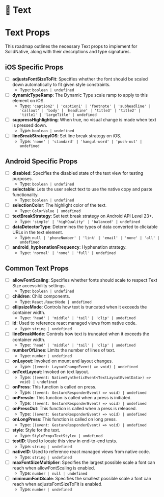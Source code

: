 #  🚧  Text


# Text Props
This roadmap outlines the necessary Text props to implement for SolidNative, along with their descriptions and type signatures.

## iOS Specific Props

- [ ] **adjustsFontSizeToFit**: Specifies whether the font should be scaled down automatically to fit given style constraints.
  - Type: `boolean | undefined`
- [ ] **dynamicTypeRamp**: The Dynamic Type scale ramp to apply to this element on iOS.
  - Type: `'caption2' | 'caption1' | 'footnote' | 'subheadline' | 'callout' | 'body' | 'headline' | 'title3' | 'title2' | 'title1' | 'largeTitle' | undefined`
- [ ] **suppressHighlighting**: When true, no visual change is made when text is pressed down.
  - Type: `boolean | undefined`
- [ ] **lineBreakStrategyIOS**: Set line break strategy on iOS.
  - Type: `'none' | 'standard' | 'hangul-word' | 'push-out' | undefined`

## Android Specific Props

- [ ] **disabled**: Specifies the disabled state of the text view for testing purposes.
  - Type: `boolean | undefined`
- [ ] **selectable**: Lets the user select text to use the native copy and paste functionality.
  - Type: `boolean | undefined`
- [ ] **selectionColor**: The highlight color of the text.
  - Type: `ColorValue | undefined`
- [ ] **textBreakStrategy**: Set text break strategy on Android API Level 23+.
  - Type: `'simple' | 'highQuality' | 'balanced' | undefined`
- [ ] **dataDetectorType**: Determines the types of data converted to clickable URLs in the text element.
  - Type: `null | 'phoneNumber' | 'link' | 'email' | 'none' | 'all' | undefined`
- [ ] **android_hyphenationFrequency**: Hyphenation strategy.
  - Type: `'normal' | 'none' | 'full' | undefined`

## Common Text Props

- [ ] **allowFontScaling**: Specifies whether fonts should scale to respect Text Size accessibility settings.
  - Type: `boolean | undefined`
- [ ] **children**: Child components.
  - Type: `React.ReactNode | undefined`
- [ ] **ellipsizeMode**: Controls how text is truncated when it exceeds the container width.
  - Type: `'head' | 'middle' | 'tail' | 'clip' | undefined`
- [ ] **id**: Used to reference react managed views from native code.
  - Type: `string | undefined`
- [ ] **lineBreakMode**: Controls how text is truncated when it exceeds the container width.
  - Type: `'head' | 'middle' | 'tail' | 'clip' | undefined`
- [ ] **numberOfLines**: Limits the number of lines of text.
  - Type: `number | undefined`
- [ ] **onLayout**: Invoked on mount and layout changes.
  - Type: `((event: LayoutChangeEvent) => void) | undefined`
- [ ] **onTextLayout**: Invoked on text layout.
  - Type: `((event: NativeSyntheticEvent<TextLayoutEventData>) => void) | undefined`
- [ ] **onPress**: This function is called on press.
  - Type: `((event: GestureResponderEvent) => void) | undefined`
- [ ] **onPressIn**: This function is called when a press is initiated.
  - Type: `((event: GestureResponderEvent) => void) | undefined`
- [ ] **onPressOut**: This function is called when a press is released.
  - Type: `((event: GestureResponderEvent) => void) | undefined`
- [ ] **onLongPress**: This function is called on long press.
  - Type: `((event: GestureResponderEvent) => void) | undefined`
- [ ] **style**: Style for the text.
  - Type: `StyleProp<TextStyle> | undefined`
- [ ] **testID**: Used to locate this view in end-to-end tests.
  - Type: `string | undefined`
- [ ] **nativeID**: Used to reference react managed views from native code.
  - Type: `string | undefined`
- [ ] **maxFontSizeMultiplier**: Specifies the largest possible scale a font can reach when allowFontScaling is enabled.
  - Type: `number | null | undefined`
- [ ] **minimumFontScale**: Specifies the smallest possible scale a font can reach when adjustsFontSizeToFit is enabled.
  - Type: `number | undefined`

